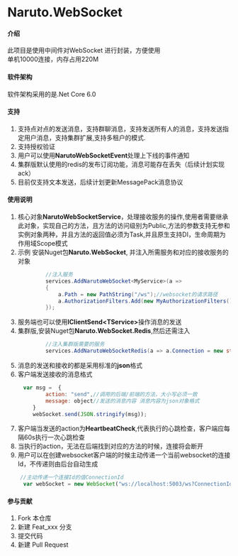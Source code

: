 # Naruto.WebSocket

#### 介绍
此项目是使用中间件对WebSocket 进行封装，方便使用
<br>单机10000连接，内存占用220M
#### 软件架构
软件架构采用的是.Net Core 6.0
#### 支持
1. 支持点对点的发送消息，支持群聊消息，支持发送所有人的消息，支持发送指定用户消息，支持集群扩展,支持多租户的模式.
2. 支持授权验证
3. 用户可以使用<b>NarutoWebSocketEvent</b>处理上下线的事件通知
4. 集群版默认使用的redis的发布订阅功能，消息可能存在丢失（后续计划实现ack）
5. 目前仅支持文本发送，后续计划更新MessagePack消息协议

#### 使用说明
1. 核心对象<b>NarutoWebSocketService</b>，处理接收服务的操作,使用者需要继承此对象，实现自己的方法，且方法的访问级别为Public,方法的参数支持无参和实例对象两种，并且方法的返回值必须为Task,并且原生支持DI，生命周期为作用域Scope模式
2. 示例 安装Nuget包<b>Naruto.WebSocket</b>, 并注入所需服务和对应的接收服务的对象
```c#
            //注入服务
            services.AddNarutoWebSocket<MyService>(a =>
            {
                a.Path = new PathString("/ws");//websocket的请求路径
                a.AuthorizationFilters.Add(new MyAuthorizationFilters());//追加websocket连接的授权信息
            });
```
3. 服务端也可以使用<b>IClientSend\<TService></b>操作消息的发送
4. 集群版,安装Nuget包<b>Naruto.WebSocket.Redis</b>,然后还需注入
```c#
            //注入集群版需要的服务
            services.AddNarutoWebSocketRedis(a => a.Connection = new string[] { "127.0.0.1:6379" });


```
5. 消息的发送和接收的都是采用标准的<b>json</b>格式
6. 客户端发送接收的消息格式
``` javascript
     var msg =  {
            action: "send",//调用的后端/前端的方法，大小写必须一致
            message: object//发送的消息内容 消息内容为json对象格式
        }
        webSocket.send(JSON.stringify(msg));
```
7. 客户端当发送的action为<b>HeartbeatCheck</b>,代表执行的心跳检查，客户端应每隔60s执行一次心跳检查
8. 当执行的action，无法在后端找到对应的方法的时候，连接将会断开
9. 用户可以在创建websocket客户端的时候主动传递一个当前websocket的连接Id，不传递则由后台自动生成
```javascript
    //主动传递一个连接Id的值ConnectionId
     var webSocket = new WebSocket("ws://localhost:5003/ws?ConnectionId=12345678");
```
#### 参与贡献

1.  Fork 本仓库
2.  新建 Feat_xxx 分支
3.  提交代码
4.  新建 Pull Request